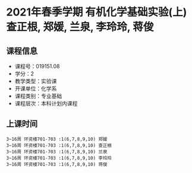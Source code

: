 # 2021年春季学期 有机化学基础实验(上) 查正根, 郑媛, 兰泉, 李玲玲, 蒋俊






## 课程信息

- 课程号：019151.08
- 学分：2
- 教学类型：实验课
- 开课单位：化学系
- 课程类别：专业基础
- 课程层次：本科计划内课程

## 上课时间

```
3~16周 环资楼701-703 :1(6,7,8,9,10) 郑媛
3~16周 环资楼701-703 :1(6,7,8,9,10) 查正根
3~16周 环资楼701-703 :1(6,7,8,9,10) 兰泉
3~16周 环资楼701-703 :1(6,7,8,9,10) 李玲玲
3~16周 环资楼701-703 :1(6,7,8,9,10) 蒋俊
```

